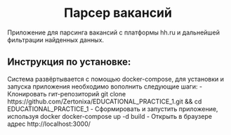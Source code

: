 <h1 align = 'center'>Парсер вакансий</h1>
Приложение для парсинга вакансий с платформы hh.ru и дальнейшей фильтрации найденных данных.
<h2>Инструкция по установке:</h2>
Система развёртывается с помощью docker-compose, для установки и запуска приложения необходимо вополнить следующие шаги:
- Клонировать гит-репозиторий
git clone https://github.com/Zertonixa/EDUCATIONAL_PRACTICE_1.git && cd EDUCATIONAL_PRACTICE_1
- Сформировать и запустить приложение, используя docker
docker-compose up -d build
- Открыть в браузере адрес http://localhost:3000/
